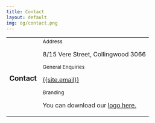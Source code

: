 ```yaml
---
title: Contact
layout: default
img: og/contact.png
---
```


<section>
    <article id="about-us">
        <table>
            <tr><td><h3>Contact</h3></td><td>
                <sub>Address</sub>
                <p>8/15 Vere Street, Collingwood 3066</p>
                <sub>General Enquiries</sub><p>
                <a href="mailto:{{site.email}}">{{site.email}}</a>
                </p> <sub>Branding</sub>
                <p>You can download our <a href="latenite-logos.zip">logo here.</a></p></td>
                </tr>
        </table>
    </article>
</section>
